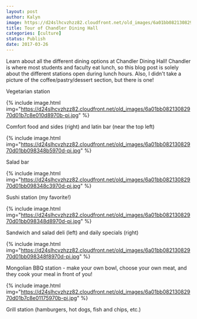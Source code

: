 ```yaml
---
layout: post
author: Kalyn
image: https://d24slhcvzhzz82.cloudfront.net/old_images/6a01bb08213082970d01b7c8e010bb970b-pi.jpg
title: Tour of Chandler Dining Hall
categories: [culture]
status: Publish
date: 2017-03-26
---
```


Learn about all the different dining options at Chandler Dining Hall! Chandler is where most students and faculty eat lunch, so this blog post is solely about the different stations open during lunch hours. Also, I didn't take a picture of the coffee/pastry/dessert section, but there is one!

<div class="photo-caption caption-xid-6a01bb08213082970d01b7c8e010bb970b" id="caption-xid-6a01bb08213082970d01b7c8e010bb970b">Vegetarian station


{% include image.html img="https://d24slhcvzhzz82.cloudfront.net/old_images/6a01bb08213082970d01b7c8e010d8970b-pi.jpg" %}<div class="photo-caption caption-xid-6a01bb08213082970d01b7c8e010d8970b" id="caption-xid-6a01bb08213082970d01b7c8e010d8970b">Comfort food and sides (right) and latin bar (near the top left)


{% include image.html img="https://d24slhcvzhzz82.cloudfront.net/old_images/6a01bb08213082970d01bb098348b5970d-pi.jpg" %}<div class="photo-caption caption-xid-6a01bb08213082970d01bb098348b5970d" id="caption-xid-6a01bb08213082970d01bb098348b5970d">Salad bar


{% include image.html img="https://d24slhcvzhzz82.cloudfront.net/old_images/6a01bb08213082970d01bb098348c3970d-pi.jpg" %}<div class="photo-caption caption-xid-6a01bb08213082970d01bb098348c3970d" id="caption-xid-6a01bb08213082970d01bb098348c3970d">Sushi station (my favorite!)


{% include image.html img="https://d24slhcvzhzz82.cloudfront.net/old_images/6a01bb08213082970d01bb098348d8970d-pi.jpg" %}<div class="photo-caption caption-xid-6a01bb08213082970d01bb098348d8970d" id="caption-xid-6a01bb08213082970d01bb098348d8970d">Sandwich and salad deli (left) and daily specials (right)


{% include image.html img="https://d24slhcvzhzz82.cloudfront.net/old_images/6a01bb08213082970d01bb098348f8970d-pi.jpg" %}<div class="photo-caption caption-xid-6a01bb08213082970d01bb098348f8970d" id="caption-xid-6a01bb08213082970d01bb098348f8970d">Mongolian BBQ station - make your own bowl, choose your own meat, and they cook your meal in front of you!


{% include image.html img="https://d24slhcvzhzz82.cloudfront.net/old_images/6a01bb08213082970d01b7c8e01175970b-pi.jpg" %}<div class="photo-caption caption-xid-6a01bb08213082970d01b7c8e01175970b" id="caption-xid-6a01bb08213082970d01b7c8e01175970b">Grill station (hamburgers, hot dogs, fish and chips, etc.)

